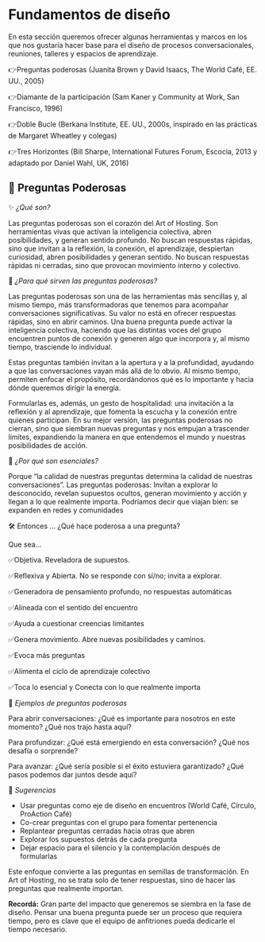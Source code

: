 # Fundamentos de diseño
En esta sección queremos ofrecer algunas herramientas y marcos en los que nos gustaría hacer base para el diseño de procesos conversacionales, reuniones, talleres y espacios de aprendizaje. 

👉Preguntas poderosas (Juanita Brown y David Isaacs, The World Café, EE. UU., 2005)

👉Diamante de la participación (Sam Kaner y Community at Work, San Francisco, 1996)

👉Doble Bucle (Berkana Institute, EE. UU., 2000s, inspirado en las prácticas de Margaret Wheatley y colegas)

👉Tres Horizontes (Bill Sharpe, International Futures Forum, Escocia, 2013 y adaptado por Daniel Wahl, UK, 2016)

## 💚 Preguntas Poderosas
✨ _¿Qué son?_

Las preguntas poderosas son el corazón del Art of Hosting. Son herramientas vivas que activan la inteligencia colectiva, abren posibilidades, y generan sentido profundo. No buscan respuestas rápidas, sino que invitan a la reflexión, la conexión, el aprendizaje, despiertan curiosidad, abren posibilidades y generan sentido. No buscan respuestas rápidas ni cerradas, sino que provocan movimiento interno y colectivo.

🧭 _¿Para qué sirven las preguntas poderosas?_

Las preguntas poderosas son una de las herramientas más sencillas y, al mismo tiempo, más transformadoras que tenemos para acompañar conversaciones significativas. Su valor no está en ofrecer respuestas rápidas, sino en abrir caminos. Una buena pregunta puede activar la inteligencia colectiva, haciendo que las distintas voces del grupo encuentren puntos de conexión y generen algo que incorpora y, al mismo tiempo, trasciende lo individual.

Estas preguntas también invitan a la apertura y a la profundidad, ayudando a que las conversaciones vayan más allá de lo obvio. Al mismo tiempo, permiten enfocar el propósito, recordándonos qué es lo importante y hacia dónde queremos dirigir la energía.

Formularlas es, además, un gesto de hospitalidad: una invitación a la reflexión y al aprendizaje, que fomenta la escucha y la conexión entre quienes participan. En su mejor versión, las preguntas poderosas no cierran, sino que siembran nuevas preguntas y nos empujan a trascender límites, expandiendo la manera en que entendemos el mundo y nuestras posibilidades de acción.

🧭 _¿Por qué son esenciales?_

Porque “la calidad de nuestras preguntas determina la calidad de nuestras conversaciones”. 
Las preguntas poderosas: Invitan a explorar lo desconocido, revelan supuestos ocultos, generan movimiento y acción y llegan a lo que realmente importa.
Podríamos decir que viajan bien: se expanden en redes y comunidades

🛠️ Entonces … ¿Qué hace poderosa a una pregunta?

Que sea…

✅Objetiva. Reveladora de supuestos.

✅Reflexiva y Abierta. No se responde con sí/no; invita a explorar.

✅Generadora de pensamiento profundo, no respuestas automáticas

✅Alineada con el sentido del encuentro

✅Ayuda a cuestionar creencias limitantes

✅Genera movimiento. Abre nuevas posibilidades y caminos.

✅Evoca más preguntas

✅Alimenta el ciclo de aprendizaje colectivo

✅Toca lo esencial y Conecta con lo que realmente importa


🌱 _Ejemplos de preguntas poderosas_

Para abrir conversaciones:
¿Qué es importante para nosotros en este momento?
¿Qué nos trajo hasta aquí?


Para profundizar:
¿Qué está emergiendo en esta conversación?
¿Qué nos desafía o sorprende?


Para avanzar:
¿Qué sería posible si el éxito estuviera garantizado?
¿Qué pasos podemos dar juntos desde aquí?


🎨 _Sugerencias_
- Usar preguntas como eje de diseño en encuentros (World Café, Círculo, ProAction Café)
- Co-crear preguntas con el grupo para fomentar pertenencia
- Replantear preguntas cerradas hacia otras que abren
- Explorar los supuestos detrás de cada pregunta
- Dejar espacio para el silencio y la contemplación después de formularlas

Este enfoque convierte a las preguntas en semillas de transformación. En Art of Hosting, no se trata solo de tener respuestas, sino de hacer las preguntas que realmente importan.

**Recordá:** Gran parte del impacto que generemos se siembra en la fase de diseño. Pensar una buena pregunta puede ser un proceso que requiera tiempo, pero es clave que el equipo de anfitriones pueda dedicarle el tiempo necesario.

